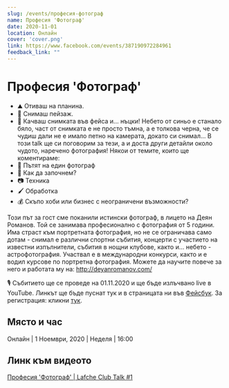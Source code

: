 ```yaml
---
slug: /events/професия-фотограф
name: Професия 'Фотограф'
date: 2020-11-01
location: Онлайн
cover: 'cover.png'
link: https://www.facebook.com/events/387190972284961
feedback_link: ""
---
```

# Професия 'Фотограф'
* ⛰️ Отиваш на планина.
* 📸 Снимаш пейзаж.
* 📱 Качваш снимката във фейса и... нъцки! Небето от синьо е станало бяло, част от снимката е не просто тъмна, а е толкова черна, че се чудиш дали не е имало петно на камерата, докато си снимал...
В този talk ще си поговорим за тези, а и доста други детайли около чудото, наречено фотография!
Някои от темите, които ще коментираме:
* 🌱 Пътят на един фотограф
* 🤔 Как да започнем?
* 📷 Техника
* 🖌️ Обработка
* 💰 Скъпо хоби или бизнес с неограничени възможности?

Този път за гост сме поканили истински фотограф, в лицето на Деян Романов.
Той се занимава професионално с фотография от 5 години.
Има страст към портретната фотография, но не се ограничава само дотам - снимал е различни спортни събития, концерти с участието на известни изпълнители, събития в нощни клубове, както и... небето - астрофотография.
Участвал е в международни конкурси, както и е водил курсове по портретна фотография.
Можете да научите повече за него и работата му на: http://deyanromanov.com/

🎙️ Събитието ще се проведе на 01.11.2020 и ще бъде излъчвано live в YouTube. Линкът ще бъде пуснат тук и в страницата ни във <a href="https://www.facebook.com/lafche.club" target="_blank">Фейсбук</a>. За регистрация: кликни [тук](https://www.facebook.com/events/387190972284961).

## Място и час
Онлайн | 1 Ноември, 2020 | Неделя | 16:00

## Линк към видеото
<a href="https://youtu.be/WBKGlA_khwo" target="_blank" rel="noopener noreferrer">Професия 'Фотограф' | Lafche Club Talk #1</a>
